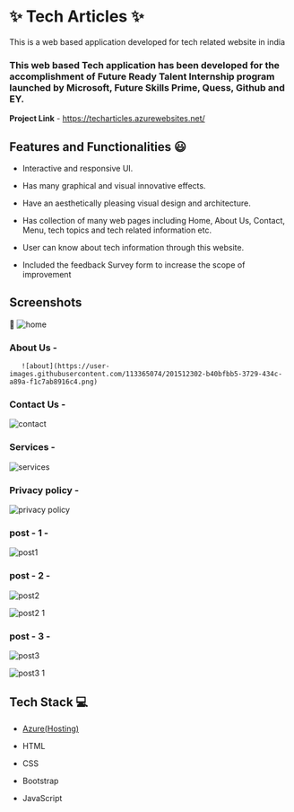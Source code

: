 
# ✨ Tech Articles  ✨



This is a web based application developed for tech related website in india



### This web based Tech application has been developed for the accomplishment of Future Ready Talent Internship program launched by Microsoft, Future Skills Prime, Quess, Github and EY.





**Project Link** - https://techarticles.azurewebsites.net/





## Features and Functionalities 😃



- Interactive and responsive UI.

- Has many graphical and visual innovative effects.

- Have an aesthetically pleasing visual design and architecture.

- Has collection of many web pages including Home, About Us, Contact, Menu, tech topics and tech related information etc.

- User can know about tech information through this website.

- Included the feedback Survey form to increase the scope of improvement 



## Screenshots



 📸  ![home](https://user-images.githubusercontent.com/113365074/201512291-978d7db7-29ef-4349-a799-6e46d059a050.png)





### About Us -

       ![about](https://user-images.githubusercontent.com/113365074/201512302-b40bfbb5-3729-434c-a89a-f1c7ab8916c4.png)

       






### Contact Us - 




![contact](https://user-images.githubusercontent.com/113365074/201512313-4d9bd038-2dc7-4df0-813c-243d4904ea3d.png)






### Services - 





![services](https://user-images.githubusercontent.com/113365074/201512318-74691407-7eec-4dbf-8b98-9e0897ef1ff6.png)






### Privacy policy -



![privacy policy](https://user-images.githubusercontent.com/113365074/201512323-d066e5f2-05e3-4b17-9fc1-d5256b899c80.png)






### post - 1 -  



![post1](https://user-images.githubusercontent.com/113365074/201512327-f0bd7c5f-2af9-4b3a-9996-3fdeef2b139e.png)






### post - 2 -



![post2](https://user-images.githubusercontent.com/113365074/201512332-3d648905-7291-4329-965f-92053af3fd41.png)




![post2 1](https://user-images.githubusercontent.com/113365074/201512334-198f0972-3e71-4f59-839f-117398c512f8.png)



### post - 3 -



![post3](https://user-images.githubusercontent.com/113365074/201512343-04d7477e-8b65-4a9a-b1ae-8c22a3ebe8d8.png)




![post3 1](https://user-images.githubusercontent.com/113365074/201512344-99783b79-a3a9-46f4-9958-d4e91735b669.png)






## Tech Stack 💻



- [Azure(Hosting)](https://azure.microsoft.com/en-in/features/azure-portal/)

- HTML

- CSS

- Bootstrap

- JavaScript

